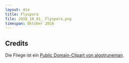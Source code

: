 ```yaml
---
layout: dia
title: Flyspora
file: 2018_10_01__Flyspora.png
timespan: Oktober 2018
---
```


## Credits

Die Fliege ist ein [Public Domain-Clipart von algotruneman](https://web.archive.org/web/20200229225436/https://openclipart.org/detail/291226/fly).
